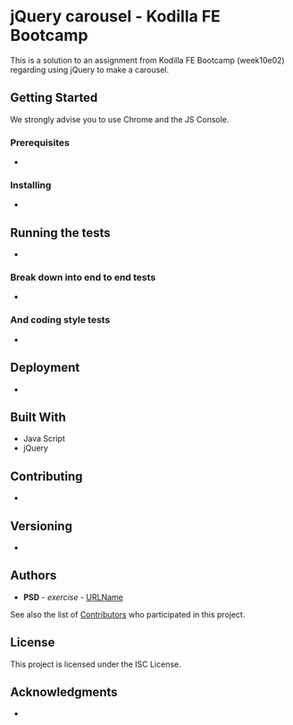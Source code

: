 # jQuery carousel - Kodilla FE Bootcamp

This is a solution to an assignment from Kodilla FE Bootcamp (week10e02) regarding using jQuery to make a carousel.

## Getting Started

We strongly advise you to use Chrome and the JS Console. 

### Prerequisites

-

### Installing

-

## Running the tests

-

### Break down into end to end tests

-

### And coding style tests

-

## Deployment

-

## Built With
* Java Script
* jQuery

## Contributing
-

## Versioning

-

## Authors

* **PSD** - *exercise* - [URLName](URL)

See also the list of [Contributors](https://github.com/psdubowik/kodilla-w10e02-jquery-carousel/graphs/contributors) who participated in this project.

## License

This project is licensed under the ISC License.

## Acknowledgments
-
